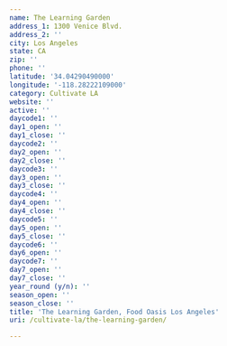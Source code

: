 ```yaml
---
name: The Learning Garden
address_1: 1300 Venice Blvd.
address_2: ''
city: Los Angeles
state: CA
zip: ''
phone: ''
latitude: '34.04290490000'
longitude: '-118.28222109000'
category: Cultivate LA
website: ''
active: ''
daycode1: ''
day1_open: ''
day1_close: ''
daycode2: ''
day2_open: ''
day2_close: ''
daycode3: ''
day3_open: ''
day3_close: ''
daycode4: ''
day4_open: ''
day4_close: ''
daycode5: ''
day5_open: ''
day5_close: ''
daycode6: ''
day6_open: ''
daycode7: ''
day7_open: ''
day7_close: ''
year_round (y/n): ''
season_open: ''
season_close: ''
title: 'The Learning Garden, Food Oasis Los Angeles'
uri: /cultivate-la/the-learning-garden/

---
```

